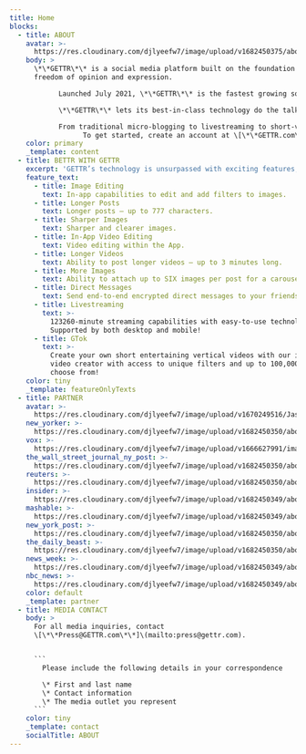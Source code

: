 ```yaml
---
title: Home
blocks:
  - title: ABOUT
    avatar: >-
      https://res.cloudinary.com/djlyeefw7/image/upload/v1682450375/about/logo_concept_pgdjoz.png
    body: >
      \*\*GETTR\*\* is a social media platform built on the foundation of
      freedom of opinion and expression.

            Launched July 2021, \*\*GETTR\*\* is the fastest growing social media platform in history, reaching 1 million users in just three days.

            \*\*GETTR\*\* lets its best-in-class technology do the talking so that you can communicate anyway you like to whoever you’d like.

            From traditional micro-blogging to livestreaming to short-video platform, \*\*GETTR\*\* is an all-in-one social utility compatible with mobile and web platforms in every corner of the globe.
                  To get started, create an account at \[\*\*GETTR.com\*\*]\(https://gettr.com/) or download the app.
    color: primary
    _template: content
  - title: BETTR WITH GETTR
    excerpt: 'GETTR’s technology is unsurpassed with exciting features, such as:'
    feature_text:
      - title: Image Editing
        text: In-app capabilities to edit and add filters to images.
      - title: Longer Posts
        text: Longer posts – up to 777 characters.
      - title: Sharper Images
        text: Sharper and clearer images.
      - title: In-App Video Editing
        text: Video editing within the App.
      - title: Longer Videos
        text: Ability to post longer videos – up to 3 minutes long.
      - title: More Images
        text: Ability to attach up to SIX images per post for a carousel.
      - title: Direct Messages
        text: Send end-to-end encrypted direct messages to your friends on GETTR!
      - title: Livestreaming
        text: >-
          123260-minute streaming capabilities with easy-to-use technology.
          Supported by both desktop and mobile!
      - title: GTok
        text: >-
          Create your own short entertaining vertical videos with our in-app
          video creator with access to unique filters and up to 100,000 songs to
          choose from!
    color: tiny
    _template: featureOnlyTexts
  - title: PARTNER
    avatar: >-
      https://res.cloudinary.com/djlyeefw7/image/upload/v1670249516/Jason_CPAC_Japan_izyiez.png
    new_yorker: >-
      https://res.cloudinary.com/djlyeefw7/image/upload/v1682450350/about/Reuters_whbhoa.png
    vox: >-
      https://res.cloudinary.com/djlyeefw7/image/upload/v1666627991/image_cvznmo.png
    the_wall_street_journal_ny_post: >-
      https://res.cloudinary.com/djlyeefw7/image/upload/v1682450350/about/The_Wall_Street_Journal_y0pyg7.png
    reuters: >-
      https://res.cloudinary.com/djlyeefw7/image/upload/v1682450350/about/Reuters_whbhoa.png
    insider: >-
      https://res.cloudinary.com/djlyeefw7/image/upload/v1682450349/about/Insider_ei5e9j.png
    mashable: >-
      https://res.cloudinary.com/djlyeefw7/image/upload/v1682450349/about/Mashable_krdn0l.png
    new_york_post: >-
      https://res.cloudinary.com/djlyeefw7/image/upload/v1682450350/about/NY_Post_ihkf8o.png
    the_daily_beast: >-
      https://res.cloudinary.com/djlyeefw7/image/upload/v1682450350/about/The_Daily_Beast_kz1i2u.png
    news_week: >-
      https://res.cloudinary.com/djlyeefw7/image/upload/v1682450349/about/newsweek_hfxbm3.png
    nbc_news: >-
      https://res.cloudinary.com/djlyeefw7/image/upload/v1682450349/about/nbc-news-logo_z3sjir.png
    color: default
    _template: partner
  - title: MEDIA CONTACT
    body: >
      For all media inquiries, contact     
      \[\*\*Press@GETTR.com\*\*]\(mailto:press@gettr.com).


      ```
        Please include the following details in your correspondence

        \* First and last name
        \* Contact information
        \* The media outlet you represent
      ```
    color: tiny
    _template: contact
    socialTitle: ABOUT
---
```














